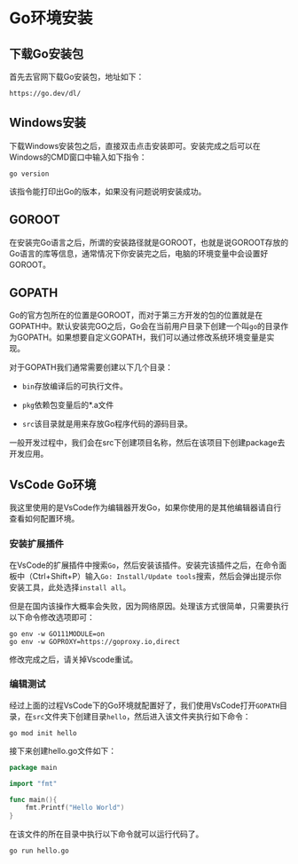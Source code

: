 # Go环境安装

## 下载Go安装包

首先去官网下载Go安装包，地址如下：

```url
https://go.dev/dl/
```

## Windows安装

下载Windows安装包之后，直接双击点击安装即可。安装完成之后可以在Windows的CMD窗口中输入如下指令：

```shell
go version
```

该指令能打印出Go的版本，如果没有问题说明安装成功。

## GOROOT

在安装完Go语言之后，所谓的安装路径就是GOROOT，也就是说GOROOT存放的Go语言的库等信息，通常情况下你安装完之后，电脑的环境变量中会设置好GOROOT。

## GOPATH

Go的官方包所在的位置是GOROOT，而对于第三方开发的包的位置就是在GOPATH中。默认安装完GO之后，Go会在当前用户目录下创建一个叫`go`的目录作为GOPATH。如果想要自定义GOPATH，我们可以通过修改系统环境变量是实现。

对于GOPATH我们通常需要创建以下几个目录：

- `bin`存放编译后的可执行文件。

- `pkg`依赖包变量后的*.a文件

- `src`该目录就是用来存放Go程序代码的源码目录。

一般开发过程中，我们会在src下创建项目名称，然后在该项目下创建package去开发应用。

## VsCode Go环境

我这里使用的是VsCode作为编辑器开发Go，如果你使用的是其他编辑器请自行查看如何配置环境。

### 安装扩展插件

在VsCode的扩展插件中搜索`Go`，然后安装该插件。安装完该插件之后，在命令面板中（Ctrl+Shift+P）输入`Go: Install/Update tools`搜索，然后会弹出提示你安装工具，此处选择`install all`。

但是在国内该操作大概率会失败，因为网络原因。处理该方式很简单，只需要执行以下命令修改选项即可：

```shell
go env -w GO111MODULE=on
go env -w GOPROXY=https://goproxy.io,direct
```

修改完成之后，请关掉Vscode重试。

### 编辑测试

经过上面的过程VsCode下的Go环境就配置好了，我们使用VsCode打开`GOPATH`目录，在`src`文件夹下创建目录`hello`，然后进入该文件夹执行如下命令：

```shell
go mod init hello
```

接下来创建hello.go文件如下：

```go
package main

import "fmt"

func main(){
    fmt.Printf("Hello World")
}
```

在该文件的所在目录中执行以下命令就可以运行代码了。

```shell
go run hello.go
```
